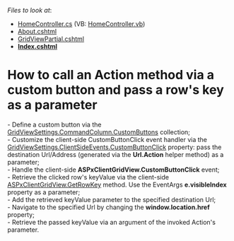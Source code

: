 <!-- default file list -->
*Files to look at*:

* [HomeController.cs](./CS/Sample/Controllers/HomeController.cs) (VB: [HomeController.vb](./VB/Sample/Controllers/HomeController.vb))
* [About.cshtml](./CS/Sample/Views/Home/About.cshtml)
* [GridViewPartial.cshtml](./CS/Sample/Views/Home/GridViewPartial.cshtml)
* **[Index.cshtml](./CS/Sample/Views/Home/Index.cshtml)**
<!-- default file list end -->
# How to call an Action method via a custom button and pass a row's key as a parameter


<p>- Define a custom button via the <a href="http://documentation.devexpress.com/#AspNet/DevExpressWebASPxGridViewGridViewCommandColumn_CustomButtonstopic"><u>GridViewSettings.CommandColumn.CustomButtons</u></a> collection;<br />
- Customize the client-side CustomButtonClick event handler via the <a href="http://documentation.devexpress.com/#AspNet/DevExpressWebASPxGridViewScriptsASPxClientGridView_CustomButtonClicktopic"><u>GridViewSettings.ClientSideEvents.CustomButtonClick</u></a> property: pass the destination Url/Address (generated via the <strong>Url.Action</strong> helper method) as a parameter;<br />
- Handle the client-side <strong>ASPxClientGridView.CustomButtonClick</strong> event;<br />
- Retrieve the clicked row's keyValue via the client-side <a href="http://documentation.devexpress.com/#AspNet/DevExpressWebASPxGridViewScriptsASPxClientGridView_GetRowKeytopic"><u>ASPxClientGridView.GetRowKey</u></a> method. Use the EventArgs <strong>e.visibleIndex</strong> property as a parameter;<br />
- Add the retrieved keyValue parameter to the specified destination Url;<br />
- Navigate to the specified Url by changing the <strong>window.location.href</strong> property;<br />
- Retrieve the passed keyValue via an argument of the invoked Action's parameter.</p>

<br/>


